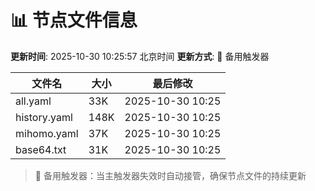 # 📊 节点文件信息

**更新时间**: 2025-10-30 10:25:57 北京时间
**更新方式**: 🔄 备用触发器

| 文件名 | 大小 | 最后修改 |
|--------|------|----------|
| all.yaml | 33K | 2025-10-30 10:25 |
| history.yaml | 148K | 2025-10-30 10:25 |
| mihomo.yaml | 37K | 2025-10-30 10:25 |
| base64.txt | 31K | 2025-10-30 10:25 |

> 🔄 备用触发器：当主触发器失效时自动接管，确保节点文件的持续更新
